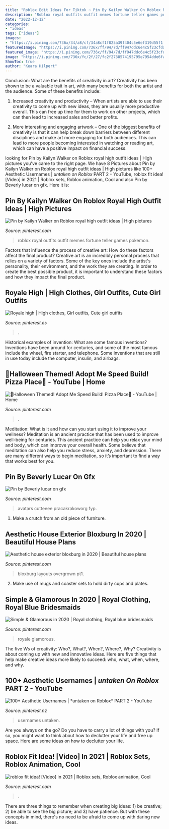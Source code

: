 ```yaml
---
title: "Roblox Edit Ideas For Tiktok ~ Pin By Kailyn Walker On Roblox Royal High Outfit Ideas"
description: "Roblox royal outfits outfit memes fortune teller games pokemon"
date: "2022-12-12"
categories:
- "ideas"
tags: ["ideas"]
images:
- "https://i.pinimg.com/736x/34/a8/cf/34a8cf1f825a39f404c5e6ef319d55f1.jpg"
featuredImage: "https://i.pinimg.com/736x/ff/94/7d/ff947ddc6e4c5f23cfdab7e847c697d4.jpg"
featured_image: "https://i.pinimg.com/736x/ff/94/7d/ff947ddc6e4c5f23cfdab7e847c697d4.jpg"
image: "https://i.pinimg.com/736x/fc/2f/27/fc2f2738574195795e7954dde6fa6f59.jpg"
ShowToc: true
author: "Keara Hilpert"
---
```



Conclusion: What are the benefits of creativity in art?
Creativity has been shown to be a valuable trait in art, with many benefits for both the artist and the audience. Some of these benefits include:
1. Increased creativity and productivity – When artists are able to use their creativity to come up with new ideas, they are usually more productive overall. This can free up time for them to work on other projects, which can then lead to increased sales and better profits.

2. More interesting and engaging artwork – One of the biggest benefits of creativity is that it can help break down barriers between different disciplines and make art more engaging for both audiences. This can lead to more people becoming interested in watching or reading art, which can have a positive impact on financial success.


	

		
looking for Pin by Kailyn Walker on Roblox royal high outfit ideas | High pictures you've came to the right page. We have 8 Pictures about Pin by Kailyn Walker on Roblox royal high outfit ideas | High pictures like 100+ Aesthetic Usernames | *untaken on Roblox* PART 2 - YouTube, roblox fit idea! [Video] in 2021 | Roblox sets, Roblox animation, Cool and also Pin by Beverly lucar on gfx. Here it is:
		
    
## Pin By Kailyn Walker On Roblox Royal High Outfit Ideas | High Pictures

<img loading=lazy src="https://i.pinimg.com/736x/0a/28/93/0a28933fa879272ea35df89221e87d8e.jpg" onerror="this.onerror=null;this.src='https://tse1.mm.bing.net/th?id=OIP.Ud77JQewteRvrq1bRrbfeAHaHa&amp;pid=15.1';" alt="Pin by Kailyn Walker on Roblox royal high outfit ideas | High pictures">

_Source: pinterest.com_

>roblox royal outfits outfit memes fortune teller games pokemon. 

	

Factors that influence the process of creative art: How do these factors affect the final product?
Creative art is an incredibly personal process that relies on a variety of factors. Some of the key ones include the artist's personality, their environment, and the work they are creating. In order to create the best possible product, it is important to understand these factors and how they impact the final product.

    
## Royale High | High Clothes, Girl Outfits, Cute Girl Outfits

<img loading=lazy src="https://i.pinimg.com/736x/d8/0c/78/d80c78ad000ea98e76c43eef2439de03.jpg" onerror="this.onerror=null;this.src='https://tse4.mm.bing.net/th?id=OIP.8kEqRvmJvpQL-oMec0AR_AHaHa&amp;pid=15.1';" alt="Royale high | High clothes, Girl outfits, Cute girl outfits">

_Source: pinterest.es_

>. 

	

Historical examples of invention: What are some famous inventions?
Inventions have been around for centuries, and some of the most famous include the wheel, fire starter, and telephone. Some inventions that are still in use today include the computer, insulin, and airbags.

    
## 🎃Halloween Themed! Adopt Me Speed Build! Pizza Place🎃 - YouTube | Home

<img loading=lazy src="https://i.pinimg.com/736x/34/a8/cf/34a8cf1f825a39f404c5e6ef319d55f1.jpg" onerror="this.onerror=null;this.src='https://tse2.mm.bing.net/th?id=OIP.aiuLJfg2EVI1UN66WfzABwHaFj&amp;pid=15.1';" alt="🎃Halloween Themed! Adopt Me Speed Build! Pizza Place🎃 - YouTube | Home">

_Source: pinterest.com_

>. 

	

Meditation: What is it and how can you start using it to improve your wellness?
Meditation is an ancient practice that has been used to improve well-being for centuries. This ancient practice can help you relax your mind and body, which can improve your overall health. Some believe that meditation can also help you reduce stress, anxiety, and depression. There are many different ways to begin meditation, so it’s important to find a way that works best for you.

    
## Pin By Beverly Lucar On Gfx

<img loading=lazy src="https://i.pinimg.com/736x/fc/2f/27/fc2f2738574195795e7954dde6fa6f59.jpg" onerror="this.onerror=null;this.src='https://tse3.mm.bing.net/th?id=OIP.l8tls9gVT62i5T5L9t6q-wHaJ1&amp;pid=15.1';" alt="Pin by Beverly lucar on gfx">

_Source: pinterest.com_

>avatars cutteeee pracakrakoworg fyp. 

	

1. Make a crutch from an old piece of furniture.

    
## Aesthetic House Exterior Bloxburg In 2020 | Beautiful House Plans

<img loading=lazy src="https://i.pinimg.com/736x/ff/94/7d/ff947ddc6e4c5f23cfdab7e847c697d4.jpg" onerror="this.onerror=null;this.src='https://tse1.mm.bing.net/th?id=OIP.QpS4v-hsClTHSB3M3eQNaAHaHa&amp;pid=15.1';" alt="Aesthetic house exterior bloxburg in 2020 | Beautiful house plans">

_Source: pinterest.com_

>bloxburg layouts overgrown pt1. 

	

2. Make use of mugs and coaster sets to hold dirty cups and plates.

    
## Simple &amp; Glamorous In 2020 | Royal Clothing, Royal Blue Bridesmaids

<img loading=lazy src="https://i.pinimg.com/736x/dd/14/65/dd146526394506460c22ec71576daee1.jpg" onerror="this.onerror=null;this.src='https://tse1.mm.bing.net/th?id=OIP.8E2LgtXHtXnP13YnErT22AHaFN&amp;pid=15.1';" alt="Simple &amp; Glamorous in 2020 | Royal clothing, Royal blue bridesmaids">

_Source: pinterest.com_

>royale glamorous. 

	

The five Ws of creativity: Who?, What?, When?, Where?, Why?
Creativity is about coming up with new and innovative ideas. Here are five things that help make creative ideas more likely to succeed: who, what, when, where, and why.

    
## 100+ Aesthetic Usernames | *untaken On Roblox* PART 2 - YouTube

<img loading=lazy src="https://i.pinimg.com/736x/94/5d/5a/945d5a62493b7c8eabd1d6ef77160960.jpg" onerror="this.onerror=null;this.src='https://tse2.mm.bing.net/th?id=OIP.Vz0-fPJimWAuV7A9e7WH-QHaFj&amp;pid=15.1';" alt="100+ Aesthetic Usernames | *untaken on Roblox* PART 2 - YouTube">

_Source: pinterest.nz_

>usernames untaken. 

	

Are you always on the go? Do you have to carry a lot of things with you? If so, you might want to think about how to declutter your life and free up space. Here are some ideas on how to declutter your life.

    
## Roblox Fit Idea! [Video] In 2021 | Roblox Sets, Roblox Animation, Cool

<img loading=lazy src="https://i.pinimg.com/736x/16/8d/5a/168d5a49ce2a56b7ea3004e19c2d46c9.jpg" onerror="this.onerror=null;this.src='https://tse4.mm.bing.net/th?id=OIP.TRagekbW08DaLd3O1-KH1wAAAA&amp;pid=15.1';" alt="roblox fit idea! [Video] in 2021 | Roblox sets, Roblox animation, Cool">

_Source: pinterest.com_

>. 

	

There are three things to remember when creating big ideas: 1) be creative; 2) be able to see the big picture; and 3) have patience. But with these concepts in mind, there's no need to be afraid to come up with daring new ideas.

